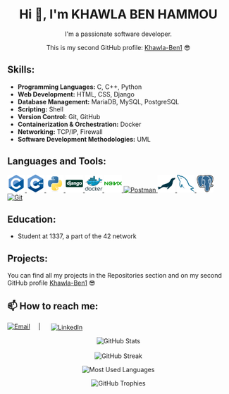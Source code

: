 <!-- Add your introduction -->
<div align="center">
  <h1>Hi 👋, I'm KHAWLA BEN HAMMOU</h1>
  <p>I'm a passionate software developer.</p>
  <p>This is my second GitHub profile: <a href="https://github.com/Khawla-Ben1" target="_blank" rel="noreferrer">Khawla-Ben1</a> 😎</p>
</div>

## Skills:
- **Programming Languages:** C, C++, Python
- **Web Development:** HTML, CSS, Django
- **Database Management:** MariaDB, MySQL, PostgreSQL
- **Scripting:** Shell
- **Version Control:** Git, GitHub
- **Containerization & Orchestration:** Docker
- **Networking:** TCP/IP, Firewall
- **Software Development Methodologies:** UML

## Languages and Tools:
<p align="left">
    <a href="https://www.cprogramming.com/" target="_blank" rel="noreferrer">
        <img src="https://raw.githubusercontent.com/devicons/devicon/master/icons/c/c-original.svg" alt="C" width="40" height="40"/>
    </a>
    <a href="https://www.w3schools.com/cpp/" target="_blank" rel="noreferrer">
        <img src="https://raw.githubusercontent.com/devicons/devicon/master/icons/cplusplus/cplusplus-original.svg" alt="C++" width="40" height="40"/>
    </a>
    <a href="https://www.python.org/" target="_blank" rel="noreferrer">
        <img src="https://raw.githubusercontent.com/devicons/devicon/master/icons/python/python-original.svg" alt="Python" width="40" height="40"/>
    </a>
    <a href="https://www.djangoproject.com/" target="_blank" rel="noreferrer">
        <img src="https://raw.githubusercontent.com/devicons/devicon/master/icons/django/django-original.svg" alt="Django" width="40" height="40"/>
    </a>
    <a href="https://www.docker.com/" target="_blank" rel="noreferrer">
        <img src="https://raw.githubusercontent.com/devicons/devicon/master/icons/docker/docker-original-wordmark.svg" alt="Docker" width="40" height="40"/>
    </a>
    <a href="https://www.nginx.com" target="_blank" rel="noreferrer">
        <img src="https://raw.githubusercontent.com/devicons/devicon/master/icons/nginx/nginx-original.svg" alt="Nginx" width="40" height="40"/>
    </a>
    <a href="https://www.postman.com" target="_blank" rel="noreferrer">
        <img src="https://www.vectorlogo.zone/logos/getpostman/getpostman-icon.svg" alt="Postman" width="40" height="40"/>
    </a>
    <a href="https://mariadb.org/" target="_blank" rel="noreferrer">
        <img src="https://raw.githubusercontent.com/devicons/devicon/master/icons/mariadb/mariadb-original.svg" alt="MariaDB" width="40" height="40"/>
    </a>
    <a href="https://www.mysql.com/" target="_blank" rel="noreferrer">
        <img src="https://raw.githubusercontent.com/devicons/devicon/master/icons/mysql/mysql-original.svg" alt="MySQL" width="40" height="40"/>
    </a>
    <a href="https://www.postgresql.org/" target="_blank" rel="noreferrer">
        <img src="https://raw.githubusercontent.com/devicons/devicon/master/icons/postgresql/postgresql-original.svg" alt="PostgreSQL" width="40" height="40"/>
    </a>
    <a href="https://git-scm.com/" target="_blank" rel="noreferrer">
        <img src="https://www.vectorlogo.zone/logos/git-scm/git-scm-icon.svg" alt="Git" width="40" height="40"/>
    </a>
</p>

## Education:
- Student at 1337, a part of the 42 network
  
## Projects:
You can find all my projects in the Repositories section and on my second GitHub profile [Khawla-Ben1](https://github.com/Khawla-Ben1) 😎

## 📫 How to reach me:
<p align="left">
    <a href="mailto:benhammoukhawla99@gmail.com" style="display: inline-flex; align-items: center;">
        <img src="https://img.icons8.com/material-outlined/24/000000/email.png" alt="Email" style="margin-right: 5px;"/>
        <strong style="display: none;">benhammoukhawla99@gmail.com</strong> <!-- Hide the email address -->
    </a>
    <span style="margin-left: 10px; margin-right: 10px;">|</span> <!-- Optional separator -->
    <a href="https://www.linkedin.com/in/khawla-ben-hammou-510b2318b/" target="_blank" style="margin-left: 10px;">
        <img align="center" src="https://raw.githubusercontent.com/rahuldkjain/github-profile-readme-generator/master/src/images/icons/Social/linked-in-alt.svg" alt="LinkedIn" height="30" width="40" />
    </a>
</p>

<!-- Add your GitHub stats -->
<p align="center">
    <img src="https://github-readme-stats.vercel.app/api?username=Khawla-Ben&theme=dark&show_icons=true&count_private=true" alt="GitHub Stats" />
    <br><br>
    <img src="https://github-readme-streak-stats.herokuapp.com/?user=Khawla-Ben&theme=dark&hide_border=false" alt="GitHub Streak" />
</p>

<!-- Add your most used languages -->
<p align="center">
    <img src="https://github-readme-stats.anuraghazra1.vercel.app/api/top-langs/?username=Khawla-Ben&theme=dark&hide_border=false&no-bg=true&no-frame=true&langs_count=10" alt="Most Used Languages" />
</p>

<!-- Add your GitHub trophies -->
<p align="center">
    <img src="https://github-profile-trophy.vercel.app/?username=Khawla-Ben&theme=radical&row=1&column=7&margin-h=15&margin-w=5&no-bg=true" alt="GitHub Trophies" />
</p>
